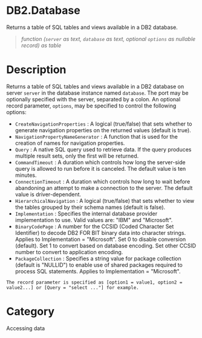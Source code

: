 ﻿# DB2.Database
Returns a table of SQL tables and views available in a DB2 database.
> _function (<code>server</code> as text, <code>database</code> as text, optional <code>options</code> as nullable record) as table_
# Description 
Returns a table of SQL tables and views available in a DB2 database on server <code>server</code> in the database instance named <code>database</code>. The port may be optionally specified with the server, separated by a colon. An optional record parameter, <code>options</code>, may be specified to control the following options:
    <ul>
<li><code>CreateNavigationProperties</code> : A logical (true/false) that sets whether to generate navigation properties on the returned values (default is true).</li>
<li><code>NavigationPropertyNameGenerator</code> : A function that is used for the creation of names for navigation properties.</li>
<li><code>Query</code> : A native SQL query used to retrieve data. If the query produces multiple result sets, only the first will be returned.</li>
<li><code>CommandTimeout</code> : A duration which controls how long the server-side query is allowed to run before it is canceled. The default value is ten minutes.</li>
<li><code>ConnectionTimeout</code> : A duration which controls how long to wait before abandoning an attempt to make a connection to the server. The default value is driver-dependent.</li>
<li><code>HierarchicalNavigation</code> : A logical (true/false) that sets whether to view the tables grouped by their schema names (default is false).</li>
<li><code>Implementation</code> : Specifies the internal database provider implementation to use. Valid values are: &quot;IBM&quot; and &quot;Microsoft&quot;.</li>
<li><code>BinaryCodePage</code> : A number for the CCSID (Coded Character Set Identifier) to decode DB2 FOR BIT binary data into character strings. Applies to Implementation = &quot;Microsoft&quot;. Set 0 to disable conversion (default). Set 1 to convert based on database encoding. Set other CCSID number to convert to application encoding.</li>
<li><code>PackageCollection</code> : Specifies a string value for package collection (default is &quot;NULLID&quot;) to enable use of shared packages required to process SQL statements. Applies to Implementation = &quot;Microsoft&quot;.</li>
</ul>

    The record parameter is specified as [option1 = value1, option2 = value2...] or [Query = "select ..."] for example.
    

# Category 
Accessing data

